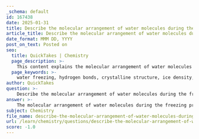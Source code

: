 ```yaml
---
_schema: default
id: 167438
date: 2025-01-31
title: Describe the molecular arrangement of water molecules during the freezing process and its effect on ice density.
article_title: Describe the molecular arrangement of water molecules during the freezing process and its effect on ice density.
date_format: MMM DD, YYYY
post_on_text: Posted on
seo:
  title: QuickTakes | Chemistry
  page_description: >-
    This content explains the molecular arrangement of water molecules during the freezing process and how it causes ice to be less dense than liquid water, impacting aquatic ecosystems and Earth's climate.
  page_keywords: >-
    water freezing, hydrogen bonds, crystalline structure, ice density, molecular arrangement, hexagonal arrangement, kinetic energy, liquid water, aquatic ecosystems, Earth's climate
author: QuickTakes
question: >-
    Describe the molecular arrangement of water molecules during the freezing process and its effect on ice density.
answer: >-
    The molecular arrangement of water molecules during the freezing process is a fascinating aspect of water's unique properties. When water freezes at 0 degrees Celsius (32 degrees Fahrenheit), the hydrogen bonds between water molecules become more stable and form a crystalline lattice structure. This structure is characterized by each water molecule being hydrogen-bonded to four neighboring molecules, resulting in an open hexagonal arrangement.\n\nIn the liquid state, water molecules are in constant motion, allowing them to be more closely packed together. However, as the temperature drops and water begins to freeze, the kinetic energy of the molecules decreases, leading to a more ordered arrangement. The hydrogen bonds that form during freezing cause the water molecules to space themselves further apart than they are in the liquid state. This open structure is what gives ice its crystalline form.\n\nAs a result of this arrangement, ice has a lower density than liquid water. Specifically, the density of ice is about 0.92 grams per cubic centimeter, while the density of liquid water is approximately 1.00 grams per cubic centimeter at 4 degrees Celsius, where water is at its maximum density. This lower density of ice allows it to float on liquid water, which is an unusual property for a solid and is crucial for aquatic ecosystems. The floating ice layer insulates the water below, helping to maintain a stable environment for aquatic life during cold weather.\n\nIn summary, the crystalline structure of ice, formed by hydrogen bonds, spaces the water molecules further apart, resulting in ice being less dense than liquid water. This property is vital for the survival of many organisms in aquatic environments and plays a significant role in Earth's climate and ecosystems.
subject: Chemistry
file_name: describe-the-molecular-arrangement-of-water-molecules-during-the-freezing-process-and-its-effect-on-ice-density.md
url: /learn/chemistry/questions/describe-the-molecular-arrangement-of-water-molecules-during-the-freezing-process-and-its-effect-on-ice-density
score: -1.0
---
```


&nbsp;